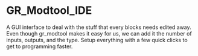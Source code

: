 # GR_Modtool_IDE
A GUI interface to deal with the stuff that every blocks needs edited away. Even though gr_modtool makes it easy for us, we can add it the number of inputs, outputs, and the type. Setup everything with a few quick clicks to get to programming faster.
